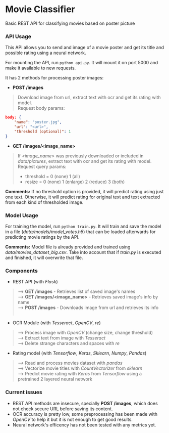 # Movie Classifier
Basic REST API for classifying movies based on poster picture

### API Usage
This API allows you to send and image of a movie poster and get its title and possible rating using a neural network.

For mounting the API, run ` python api.py `. It will mount it on port 5000 and make it available to new requests.

It has 2 methods for processing poster images:
- **POST /images**
> Download image from url, extract text with ocr and get its rating with model. <br>
> Request body params: <br>
```json
body: {
    "name": "poster.jpg",
    "url": "<url>",
    "threshold (optional)": 1
}
```
- **GET /images/<image_name>**
> If _<image_name>_ was previously downloaded or included in _data/pictures_, extract text with ocr and get its rating with model. <br>
> Request query params: <br>
> - threshold = 0 (none) 1 (all)
> - resize = 0 (none) 1 (enlarge) 2 (reduce) 3 (both)

**Comments:** If no threshold option is provided, it will predict rating using just one text. Otherwise, it will predict rating for original text and text extracted from each kind of thresholded image.

### Model Usage

For training the model, run ` python train.py `. It will train and save the model in a file (*data/models/model_votes.h5*) that can be loaded afterwards for predicting movie ratings by the API.

**Comments:** Model file is already provided and trained using _data/movies_dataset_big.csv_. Take into account that if _train.py_ is executed and finished, it will overwrite that file.

### Components
* REST API (with *Flask*)
> --> **GET /images** - Retrieves list of saved image's names <br>
> --> **GET /images/<image_name>** - Retrieves saved image's info by name <br>
> --> **POST /images** - Downloads image from url and retrieves its info <br> <br>

* OCR Module (with *Tesseract*, *OpenCV*, *re*)
> --> Process image with *OpenCV* (change size, change threshold) <br>
> --> Extract text from image with *Tesseract* <br>
> --> Delete strange characters and spaces with *re* <br>

* Rating model (with *Tensorflow*, *Keras*, *Sklearn*, *Numpy*, *Pandas*)
> --> Read and process movies dataset with *pandas* <br>
> --> Vectorize movie titles with *CountVectorizer* from *sklearn* <br>
> --> Predict movie rating with *Keras* from *Tensorflow* using a pretrained 2 layered neural network <br>

### Current issues
* REST API methods are insecure, specially **POST /images**, which does not check secure URL before saving its content.
* OCR accuracy is pretty low, some preprocessing has been made with *OpenCV* to help it but it is not enough to get good results.
* Neural network's efficency has not been tested with any metrics yet.
